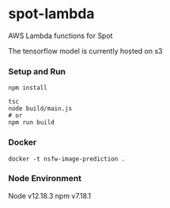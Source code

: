 # spot-lambda
AWS Lambda functions for Spot

The tensorflow model is currently hosted on s3

### Setup and Run
```
npm install
 
tsc
node build/main.js
# or
npm run build

```

### Docker
```
docker -t nsfw-image-prediction .
```

### Node Environment
Node v12.18.3
npm v7.18.1